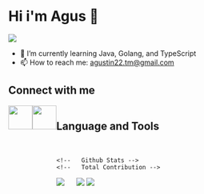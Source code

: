 # Hi i'm Agus 👋





![](https://komarev.com/ghpvc/?username=agustin228)

- 🌱 I’m currently learning Java, Golang, and TypeScript
- 📫 How to reach me: agustin22.tm@gmail.com


## Connect with me
<div style = "display: flex" >
<a href="https://www.linkedin.com/in/agustinus-banjarnahor/" target="_blank"> <img src="https://user-images.githubusercontent.com/105957099/227708835-cee9cb7f-a4d2-4525-b25c-e38d2689e686.png" width="48"></a>
<a href="https://t.me/agustin220801" target="_blank"> <img src="https://user-images.githubusercontent.com/105957099/227708848-2d36210a-cd67-4ec3-891d-7bcb4a70fb4a.png" width="48"></a>
<div/>

## Language and Tools
    
<br/>
    
<!-- Most Used Language -->
    <!--   Github Stats -->
    <!--   Total Contribution -->
   
<img src="https://github-readme-stats.vercel.app/api/top-langs?username=agustin228&layout=compact"/>
    
<img src="https://github-readme-stats.vercel.app/api?username=agustin228&show_icons=true" style="margin-left: 20px"/>
    
<img src="https://github-readme-streak-stats.herokuapp.com/?user=agustin228"/>
 
  
  
